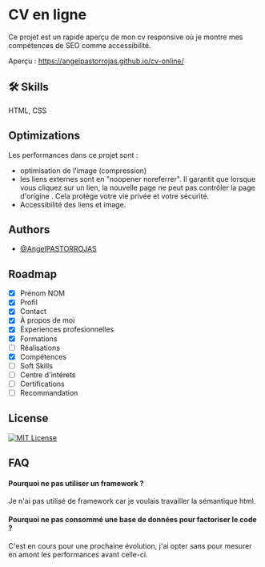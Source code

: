 
# CV en ligne

Ce projet est un rapide aperçu de mon cv responsive où je montre mes compétences de SEO comme accessibilité.

Aperçu : https://angelpastorrojas.github.io/cv-online/ 

## 🛠 Skills

HTML, CSS

## Optimizations

Les performances dans ce projet sont :
- optimisation de l'image (compression)
- les liens externes sont en "noopener noreferrer". Il garantit que lorsque vous cliquez sur un lien, la nouvelle page ne peut pas contrôler la page d'origine . Cela protège votre vie privée et votre sécurité.
- Accessibilité des liens et image.

## Authors

- [@AngelPASTORROJAS](https://github.com/AngelPASTORROJAS)


## Roadmap

- [x] Prénom NOM
- [x] Profil
- [x] Contact
- [x] À propos de moi
- [x] Éxperiences profesionnelles
- [x] Formations
- [ ] Réalisations
- [x] Compétences
- [ ] Soft Skills
- [ ] Centre d'intérets
- [ ] Certifications
- [ ] Recommandation

## License

[![MIT License](https://img.shields.io/badge/License-MIT-green.svg)](https://choosealicense.com/licenses/mit/)

## FAQ

#### Pourquoi ne pas utiliser un framework ?

Je n'ai pas utilisé de framework car je voulais travailler la sémantique html.

#### Pourquoi ne pas consommé une base de données pour factoriser le code ?

C'est en cours pour une prochaine évolution, j'ai opter sans pour mesurer en amont les performances avant celle-ci.
